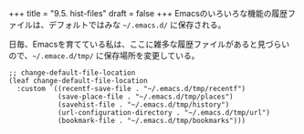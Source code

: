 +++
title = "9.5. hist-files"
draft = false
+++
Emacsのいろいろな機能の履歴ファイルは、デフォルトではみな `~/.emacs.d/` に保存される。

日毎、Emacsを育てている私は、ここに雑多な履歴ファイルがあると見づらいので、`~/.emace.d/tmp/` に保存場所を変更している。

```elisp
;; change-default-file-location
(leaf change-default-file-location
  :custom `((recentf-save-file . "~/.emacs.d/tmp/recentf")
			(save-place-file . "~/.emacs.d/tmp/places")
			(savehist-file . "~/.emacs.d/tmp/history")
			(url-configuration-directory . "~/.emacs.d/tmp/url")
			(bookmark-file . "~/.emacs.d/tmp/bookmarks")))
```
